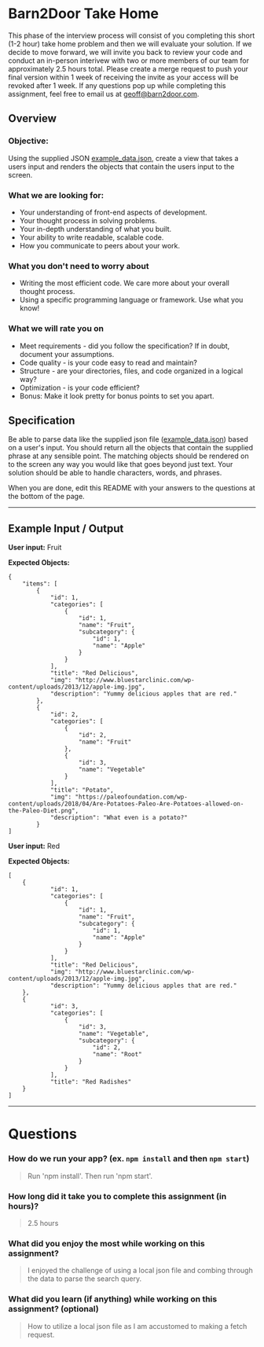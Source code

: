 # Barn2Door Take Home

This phase of the interview process will consist of you completing this short (1-2 hour) take home problem and then we will evaluate your solution.  If we decide to move forward, we will invite you back to review your code and conduct an in-person interivew with two or more members of our team for approximately 2.5 hours total. Please create a merge request to push your final version within 1 week of receiving the invite as your access will be revoked after 1 week. If any questions pop up while completing this assignment, feel free to email us at geoff@barn2door.com. 

## Overview

### Objective:
Using the supplied JSON [example_data.json](./example_data.json), create a view that takes a users input and renders the objects that contain the users input to the screen.

### What we are looking for: 
* Your understanding of front-end aspects of development.
* Your thought process in solving problems.
* Your in-depth understanding of what you built.
* Your ability to write readable, scalable code.
* How you communicate to peers about your work.

### What you don't need to worry about
* Writing the most efficient code. We care more about your overall thought process.
* Using a specific programming language or framework. Use what you know!

### What we will rate you on
* Meet requirements - did you follow the specification?  If in doubt, document your assumptions.
* Code quality - is your code easy to read and maintain?
* Structure - are your directories, files, and code organized in a logical way?
* Optimization - is your code efficient?
* Bonus: Make it look pretty for bonus points to set you apart.

## Specification

Be able to parse data like the supplied json file ([example_data.json](./example_data.json)) based on a user's input. You should return all the objects that contain the supplied phrase at any sensible point. The matching objects should be rendered on to the screen any way you would like that goes beyond just text. Your solution should be able to handle characters, words, and phrases.

When you are done, edit this README with your answers to the questions at the bottom of the page.

---

## Example Input / Output

**User input:** Fruit

**Expected Objects:**
```
{
    "items": [
        {
            "id": 1,
            "categories": [
                {
                    "id": 1,
                    "name": "Fruit",
                    "subcategory": {
                        "id": 1,
                        "name": "Apple"
                    }
                }
            ],
            "title": "Red Delicious",
            "img": "http://www.bluestarclinic.com/wp-content/uploads/2013/12/apple-img.jpg",
            "description": "Yummy delicious apples that are red."
        },
        {
            "id": 2,
            "categories": [
                {
                    "id": 2,
                    "name": "Fruit"
                },
                {
                    "id": 3,
                    "name": "Vegetable"
                }
            ],
            "title": "Potato",
            "img": "https://paleofoundation.com/wp-content/uploads/2018/04/Are-Potatoes-Paleo-Are-Potatoes-allowed-on-the-Paleo-Diet.png",
            "description": "What even is a potato?"
        }
]
```

**User input:** Red

**Expected Objects:**
```
[
    {
            "id": 1,
            "categories": [
                {
                    "id": 1,
                    "name": "Fruit",
                    "subcategory": {
                        "id": 1,
                        "name": "Apple"
                    }
                }
            ],
            "title": "Red Delicious",
            "img": "http://www.bluestarclinic.com/wp-content/uploads/2013/12/apple-img.jpg",
            "description": "Yummy delicious apples that are red."
    },
    {
            "id": 3,
            "categories": [
                {
                    "id": 3,
                    "name": "Vegetable",
                    "subcategory": {
                        "id": 2,
                        "name": "Root"
                    }
                }
            ],
            "title": "Red Radishes"
    }
]
```

---

# Questions
### How do we run your app? (ex. `npm install` and then `npm start`)
> Run 'npm install'. Then run 'npm start'.

### How long did it take you to complete this assignment (in hours)?
> 2.5 hours

### What did you enjoy the most while working on this assignment?
> I enjoyed the challenge of using a local json file and combing through the data to parse the search query.

### What did you learn (if anything) while working on this assignment? (optional)
> How to utilize a local json file as I am accustomed to making a fetch request.

